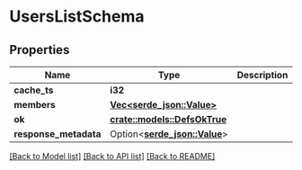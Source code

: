 # UsersListSchema

## Properties

Name | Type | Description | Notes
------------ | ------------- | ------------- | -------------
**cache_ts** | **i32** |  | 
**members** | [**Vec<serde_json::Value>**](serde_json::Value.md) |  | 
**ok** | [**crate::models::DefsOkTrue**](defs_ok_true.md) |  | 
**response_metadata** | Option<[**serde_json::Value**](.md)> |  | [optional]

[[Back to Model list]](../README.md#documentation-for-models) [[Back to API list]](../README.md#documentation-for-api-endpoints) [[Back to README]](../README.md)


